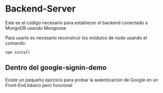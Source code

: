 # Backend-Server

Este es el código necesario para establecer el backend conectado a MongoDB usando Mongoose

Para usarlo es necesario reconstruir los módulos de node usando el comando:

```
npm install
```

## Dentro del google-signin-demo
Existe un pequeño ejercicio para probar la autenticación de Google en un Front-End básico pero funcional